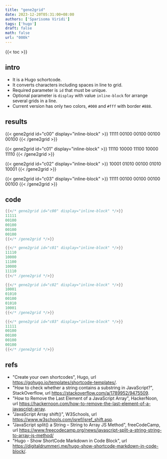 ```yaml
---
title: "gene2grid"
date: 2023-12-20T05:31:00+08:00
authors: ['Sparisoma Viridi']
tags: ['hugo']
draft: false
math: false
url: "000k"
---
```

{{< toc >}}


## intro
+ It is a Hugo schortcode.
+ It converts characters including spaces in line to grid. 
+ Required parameter is `id` that must be unique.
+ Optional parameter is `display` with value `inline-block` for arrange several grids in a line.
+ Current version has only two colors, `#000` and `#fff` with border `#888`.


## results
{{< gene2grid id="c00" display="inline-block" >}}
11111
00100
00100
00100
00100
{{< /gene2grid >}}

{{< gene2grid id="c01" display="inline-block" >}}
11110
10000
11100
10000
11110
{{< /gene2grid >}}

{{< gene2grid id="c02" display="inline-block" >}}
10001
01010
00100
01010
10001
{{< /gene2grid >}}

{{< gene2grid id="c03" display="inline-block" >}}
11111
00100
00100
00100
00100
{{< /gene2grid >}}


## code
```go
{{</* gene2grid id="c00" display="inline-block" */>}}
11111
00100
00100
00100
00100
{{</* /gene2grid */>}}

{{</* gene2grid id="c01" display="inline-block" */>}}
11110
10000
11100
10000
11110
{{</* /gene2grid */>}}

{{</* gene2grid id="c02" display="inline-block" */>}}
10001
01010
00100
01010
10001
{{</* /gene2grid */>}}

{{</* gene2grid id="c03" display="inline-block" */>}}
11111
00100
00100
00100
00100
{{</* /gene2grid */>}}
```


## refs
+  "Create your own shortcodes", Hugo, url https://gohugo.io/templates/shortcode-templates/.
+ "How to check whether a string contains a substring in JavaScript?", StackOverflow, url https://stackoverflow.com/a/1789952/9475509.
+ "How to Remove the Last Element of a JavaScript Array", HackerNoon, url https://hackernoon.com/how-to-remove-the-last-element-of-a-javascript-array.
+ "JavaScript Array shift()", W3Schools, url https://www.w3schools.com/jsref/jsref_shift.asp.
+ "JavaScript split() a String – String to Array JS Method", freeCodeCamp, url https://www.freecodecamp.org/news/javascript-split-a-string-string-to-array-js-method/
+ "Hugo - Show ShortCode Markdown in Code Block", url https://digitaldrummerj.me/hugo-show-shortcode-markdown-in-code-block/.
